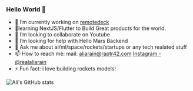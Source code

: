 ### Hello World 👋


- 🔭 I’m currently working on [remotedeck](http://remotedeck.vercel.com)
- 🌱learning NextJS/Flutter to Build Great products for the world.
- 👯 I’m looking to collaborate on Youtube
- 🤔 I’m looking for help with Hello Mars Backend
- 💬 Ask me about ai/ml/space/rockets/startups or any tech realated stuff 
- 📫 How to reach me: mail: aliarain@raptr42.com [Instagram - @realaliarain](http://instagram.com/realaliarain) 
- ⚡ Fun fact: i love building rockets models!


![Ali's GitHub stats](https://github-readme-stats.vercel.app/api?username=aliarain&hide=contribs,prs)
